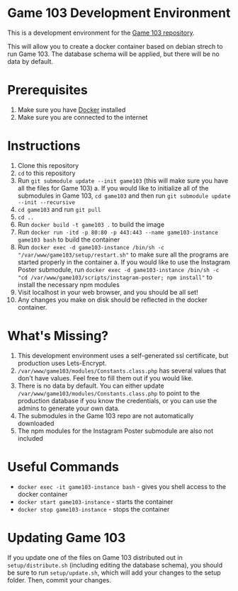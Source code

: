 # Game 103 Development Environment
This is a development environment for the [Game 103 repository](https://github.com/game103/game103).

This will allow you to create a docker container based on debian strech to run Game 103. The database schema will be applied, but there will be no data by default.

# Prerequisites
1. Make sure you have [Docker](https://www.docker.com/get-started) installed
2. Make sure you are connected to the internet

# Instructions
1. Clone this repository
2. `cd` to this repository
3. Run `git submodule update --init game103` (this will make sure you have all the files for Game 103)
    a. If you would like to initialize all of the submodules in Game 103, `cd game103` and then run `git submodule update --init --recursive`
4. `cd game103` and run `git pull`
5. `cd ..`
4. Run `docker build -t game103 .` to build the image
5. Run `docker run -itd -p 80:80 -p 443:443 --name game103-instance game103 bash` to build the container
6. Run `docker exec -d game103-instance /bin/sh -c "/var/www/game103/setup/restart.sh"` to make sure all the programs are started properly in the container
    a. If you would like to use the Instagram Poster submodule, run `docker exec -d game103-instance /bin/sh -c "cd /var/www/game103/scripts/instagram-poster; npm install"` to install the necessary npm modules
7. Visit localhost in your web browser, and you should be all set!
8. Any changes you make on disk should be reflected in the docker container.

# What's Missing?
1. This development environment uses a self-generated ssl certificate, but production uses Lets-Encrypt.
2. `/var/www/game103/modules/Constants.class.php` has several values that don't have values. Feel free to fill them out if you would like.
3. There is no data by default. You can either update `/var/www/game103/modules/Constants.class.php` to point to the production database if you know the credentials, or you can use the admins to generate your own data.
4. The submodules in the Game 103 repo are not automatically downloaded
5. The npm modules for the Instagram Poster submodule are also not included

# Useful Commands
* `docker exec -it game103-instance bash` - gives you shell access to the docker container
* `docker start game103-instance` - starts the container
* `docker stop game103-instance` - stops the container

# Updating Game 103
If you update one of the files on Game 103 distributed out in `setup/distribute.sh` (including editing the database schema), you should be sure to run `setup/update.sh`, which will add your changes to the setup folder. Then, commit your changes.